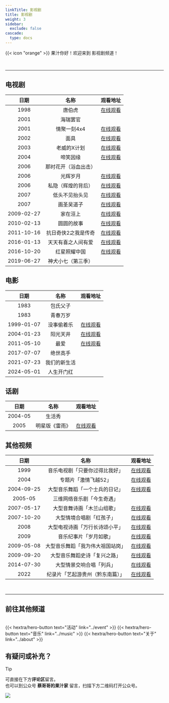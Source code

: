 ```yaml
---
linkTitle: 影视剧
title: 影视剧
weight: 3
sidebar:
  exclude: false
cascade:
  type: docs
---
```


{{< icon "orange" >}} 果汁你好！欢迎来到 影视剧频道！

<!--more-->

<br>
<hr>

## 电视剧

|日期|名称|观看地址|
|:-----:|:-----:|:-----:|
|1998|唐伯虎|[在线观看](../film/1998/)|
|2001|海瑞罢官||
|2001|情聚一刻4x4|[在线观看](https://mp.weixin.qq.com/s/jLc2Mf2XnBsICqyln-_V4Q)|
|2002|面具|[在线观看](../film/2002/)|
|2003|老威的X计划|[在线观看](../film/2003/)|
|2004|啼笑因缘|[在线观看](https://mp.weixin.qq.com/s/WVpE94fanQj-qviKphlYtw)|
|2006|那时花开（浴血出击）||
|2006|光辉岁月|[在线观看](https://mp.weixin.qq.com/mp/appmsgalbum?action=getalbum&__biz=MzkyODc5OTQxOA==&scene=1&album_id=3718822833745526786&count=3#wechat_redirect)|
|2006|私隐（辉煌的背后）|[在线观看](https://mp.weixin.qq.com/mp/appmsgalbum?action=getalbum&__biz=MzkyODc5OTQxOA==&scene=1&album_id=3823088175189327874&count=3#wechat_redirect)|
|2007|低头不见抬头见|[在线观看](../film/2007-1/)|
|2007|画圣吴道子|[在线观看](../film/2007-2/)|
|2009-02-27|家在洹上|[在线观看](../film/2009-1/)|
|2010-02-13|圆圆的故事|[在线观看](../film/2010/)|
|2011-10-16|抗日奇侠2之我是传奇|[在线观看](../film/2011/)|
|2016-01-13|天天有喜之人间有爱|[在线观看](../film/2016/)|
|2016-10-20|红星照耀中国|[在线观看](../film/2016-1/)|
|2019-06-27|神犬小七（第三季）||


## 电影

|日期|名称|观看地址|
|:-----:|:-----:|:-----:|
|1983|包氏父子||
|1983|青春万岁||
|1999-01-07|没事偷着乐|[在线观看](https://mp.weixin.qq.com/s/opAu23rhs3f2LA04DCR6NQ)|
|2004-01-23|阳光天井|[在线观看](../film/2004/)|
|2011-05-10|最爱|[在线观看](https://mp.weixin.qq.com/s/tT7UgcgV2nxku2QQiZdr6Q)|
|2017-07-07|绝世高手||
|2021-07-23|我们的新生活||
|2024-05-01|人生开门红||

## 话剧

|日期|名称|观看地址|
|:-----:|:-----:|:-----:|
|2004-05|生活秀||
|2005|明星版《雷雨》|[在线观看](../film/2005/)|

## 其他视频

|日期|名称|观看地址|
|:-----:|:-----:|:-----:|
|1999|音乐电视剧「只要你过得比我好」|[在线观看](../film/1999/)|
|2004|专题片「激情飞越52」|[在线观看](../film/2004-1/)|
|2004-09-25|大型音乐舞蹈「一个士兵的日记」|[在线观看](../film/20040925/)|
|2005-05|三维网络音乐剧「今生奇遇」||
|2007-05-17|大型音舞诗画「木兰山组歌」|[在线观看](../film/20070517/)|
|2007-10-20|大型情境合唱剧「红孩子」|[在线观看](../film/20071020/)|
|2008|大型电视诗画「万行长诗颂小平」|[在线观看](../film/2008/)|
|2009|音乐纪事片「岁月如歌」|[在线观看](../film/2009/)|
|2009-05-08|大型音乐舞蹈「我为伟大祖国站岗」|[在线观看](../film/20090508/)|
|2009-09-20|大型音乐舞蹈史诗「复兴之路」|[在线观看](../film/20090920/)|
|2014-07-30|大型情景交响合唱「列兵」|[在线观看](../film/20140730/)|
|2022|纪录片「艺起游贵州（黔东南篇）」|[在线观看](../film/2022/)|

<br>
<hr>

## 前往其他频道
<br>
{{< hextra/hero-button text="活动" link="../event" >}}
<!-- {{< hextra/hero-button text="📺 电视节目" link="../show" >}} -->
{{< hextra/hero-button text="音乐" link="../music" >}}
<!-- {{< hextra/hero-button text="📚 文章" link="../article" >}} -->
{{< hextra/hero-button text="关于" link="../about" >}}

## 有疑问或补充？

> [!TIP]
> 可直接在下方**评论区**留言。<br>
> 也可以到公众号  **蔡哥哥的果汁家**  留言，扫描下方二维码打开公众号。

![](../qrcode.jpg)